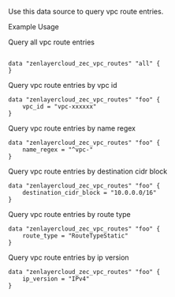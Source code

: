 Use this data source to query vpc route entries.

Example Usage

Query all vpc route entries
```hcl

data "zenlayercloud_zec_vpc_routes" "all" {
}
```

Query vpc route entries by vpc id

```hcl
data "zenlayercloud_zec_vpc_routes" "foo" {
	vpc_id = "vpc-xxxxxx"
}
```

Query vpc route entries by name regex

```hcl
data "zenlayercloud_zec_vpc_routes" "foo" {
	name_regex = "^vpc-"
}
```

Query vpc route entries by destination cidr block

```hcl
data "zenlayercloud_zec_vpc_routes" "foo" {
	destination_cidr_block = "10.0.0.0/16"
}
```

Query vpc route entries by route type

```hcl
data "zenlayercloud_zec_vpc_routes" "foo" {
	route_type = "RouteTypeStatic"
}
```


Query vpc route entries by ip version

```hcl
data "zenlayercloud_zec_vpc_routes" "foo" {
	ip_version = "IPv4"
}
```
